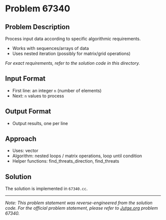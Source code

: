 # Problem 67340

## Problem Description

Process input data according to specific algorithmic requirements.
- Works with sequences/arrays of data
- Uses nested iteration (possibly for matrix/grid operations)

*For exact requirements, refer to the solution code in this directory.*

## Input Format

- First line: an integer `n` (number of elements)
- Next: `n` values to process

## Output Format

- Output results, one per line

## Approach

- Uses: vector
- Algorithm: nested loops / matrix operations, loop until condition
- Helper functions: find_threats_direction, find_threats

## Solution

The solution is implemented in `67340.cc`.

---

*Note: This problem statement was reverse-engineered from the solution code. For the official problem statement, please refer to [Jutge.org](https://jutge.org/) problem 67340.*

